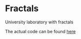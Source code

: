 # Fractals

University laboratory with fractals

The actual code can be found [here](https://github.com/UTMUniverStuff/university_labs/tree/master/MMC_Python_Labs/lab1)
